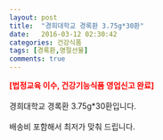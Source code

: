 ```yaml
---
layout: post
title:  "경희대학교 경록환 3.75g*30환"
date:   2016-03-12 02:30:42
categories: 건강식품
tags: [경록환,명절선물]
comments: true
---
```


<strong><span style="color: rgb(255, 0, 0);">[법정교육 이수, 건강기능식품 영업신고 완료]</span></strong>
<br><br>
경희대학교 경록환 3.75g*30환입니다.
<br><br>
배송비 포함해서 최저가 맞춰 드립니다.
<br>
<br>
<img class="image" src="https://4.bp.blogspot.com/-MDVDWyhCi9s/W_q0TO4s_kI/AAAAAAAAA6Y/LWIc90TpK4YqXjeMpKKcduoUZNlNwVfoQCLcBGAs/s320/34573457345634.jpg" alt=""/>
<br>
<br>
<img class="image" src="http://www.nbbang.co.kr/data/webedit/20180119122836_ycagzqkn.jpg" alt=""/>  